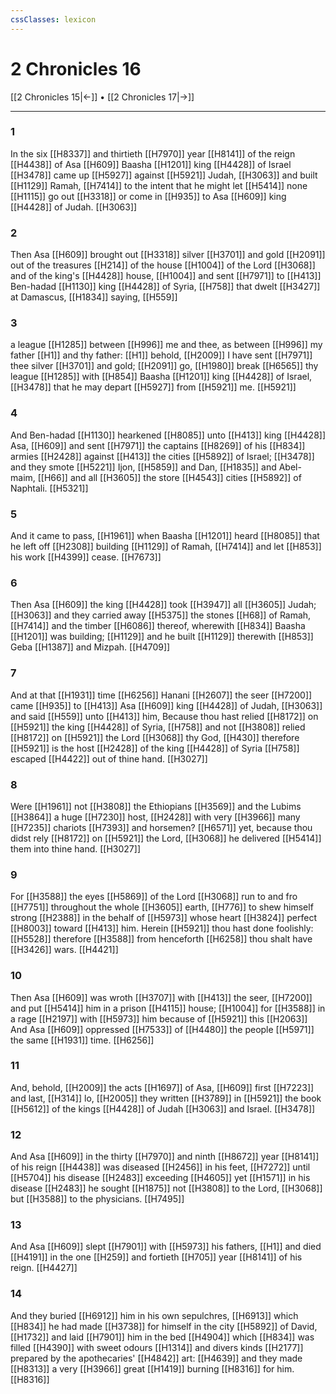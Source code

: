 ```yaml
---
cssClasses: lexicon
---
```

# 2 Chronicles 16

[[2 Chronicles 15|←]] • [[2 Chronicles 17|→]]

---

### 1
In the six [[H8337]] and thirtieth [[H7970]] year [[H8141]] of the reign [[H4438]] of Asa [[H609]] Baasha [[H1201]] king [[H4428]] of Israel [[H3478]] came up [[H5927]] against [[H5921]] Judah, [[H3063]] and built [[H1129]] Ramah, [[H7414]] to the intent that he might let [[H5414]] none [[H1115]] go out [[H3318]] or come in [[H935]] to Asa [[H609]] king [[H4428]] of Judah. [[H3063]]

### 2
Then Asa [[H609]] brought out [[H3318]] silver [[H3701]] and gold [[H2091]] out of the treasures [[H214]] of the house [[H1004]] of the Lord [[H3068]] and of the king's [[H4428]] house, [[H1004]] and sent [[H7971]] to [[H413]] Ben-hadad [[H1130]] king [[H4428]] of Syria, [[H758]] that dwelt [[H3427]] at Damascus, [[H1834]] saying, [[H559]]

### 3
a league [[H1285]] between [[H996]] me and thee, as between [[H996]] my father [[H1]] and thy father: [[H1]] behold, [[H2009]] I have sent [[H7971]] thee silver [[H3701]] and gold; [[H2091]] go, [[H1980]] break [[H6565]] thy league [[H1285]] with [[H854]] Baasha [[H1201]] king [[H4428]] of Israel, [[H3478]] that he may depart [[H5927]] from [[H5921]] me. [[H5921]]

### 4
And Ben-hadad [[H1130]] hearkened [[H8085]] unto [[H413]] king [[H4428]] Asa, [[H609]] and sent [[H7971]] the captains [[H8269]] of his [[H834]] armies [[H2428]] against [[H413]] the cities [[H5892]] of Israel; [[H3478]] and they smote [[H5221]] Ijon, [[H5859]] and Dan, [[H1835]] and Abel-maim, [[H66]] and all [[H3605]] the store [[H4543]] cities [[H5892]] of Naphtali. [[H5321]]

### 5
And it came to pass, [[H1961]] when Baasha [[H1201]] heard [[H8085]] that he left off [[H2308]] building [[H1129]] of Ramah, [[H7414]]  and let [[H853]] his work [[H4399]] cease. [[H7673]]

### 6
Then Asa [[H609]] the king [[H4428]] took [[H3947]] all [[H3605]] Judah; [[H3063]] and they carried away [[H5375]] the stones [[H68]] of Ramah, [[H7414]] and the timber [[H6086]] thereof, wherewith [[H834]] Baasha [[H1201]] was building; [[H1129]] and he built [[H1129]]  therewith [[H853]] Geba [[H1387]] and Mizpah. [[H4709]]

### 7
And at that [[H1931]] time [[H6256]] Hanani [[H2607]] the seer [[H7200]] came [[H935]] to [[H413]] Asa [[H609]] king [[H4428]] of Judah, [[H3063]] and said [[H559]] unto [[H413]] him, Because thou hast relied [[H8172]] on [[H5921]] the king [[H4428]] of Syria, [[H758]] and not [[H3808]] relied [[H8172]] on [[H5921]] the Lord [[H3068]] thy God, [[H430]] therefore [[H5921]] is the host [[H2428]] of the king [[H4428]] of Syria [[H758]] escaped [[H4422]] out of thine hand. [[H3027]]

### 8
Were [[H1961]] not [[H3808]] the Ethiopians [[H3569]] and the Lubims [[H3864]] a huge [[H7230]] host, [[H2428]] with very [[H3966]] many [[H7235]] chariots [[H7393]] and horsemen? [[H6571]] yet, because thou didst rely [[H8172]] on [[H5921]] the Lord, [[H3068]] he delivered [[H5414]] them into thine hand. [[H3027]]

### 9
For [[H3588]] the eyes [[H5869]] of the Lord [[H3068]] run to and fro [[H7751]] throughout the whole [[H3605]] earth, [[H776]] to shew himself strong [[H2388]] in the behalf of [[H5973]] whose heart [[H3824]] perfect [[H8003]] toward [[H413]] him. Herein [[H5921]] thou hast done foolishly: [[H5528]] therefore [[H3588]] from henceforth [[H6258]] thou shalt have [[H3426]] wars. [[H4421]]

### 10
Then Asa [[H609]] was wroth [[H3707]] with [[H413]] the seer, [[H7200]] and put [[H5414]] him in a prison [[H4115]] house; [[H1004]] for [[H3588]] in a rage [[H2197]] with [[H5973]] him because of [[H5921]] this [[H2063]] And Asa [[H609]] oppressed [[H7533]] of [[H4480]] the people [[H5971]] the same [[H1931]] time. [[H6256]]

### 11
And, behold, [[H2009]] the acts [[H1697]] of Asa, [[H609]] first [[H7223]] and last, [[H314]] lo, [[H2005]] they written [[H3789]] in [[H5921]] the book [[H5612]] of the kings [[H4428]] of Judah [[H3063]] and Israel. [[H3478]]

### 12
And Asa [[H609]] in the thirty [[H7970]] and ninth [[H8672]] year [[H8141]] of his reign [[H4438]] was diseased [[H2456]] in his feet, [[H7272]] until [[H5704]] his disease [[H2483]] exceeding [[H4605]] yet [[H1571]] in his disease [[H2483]] he sought [[H1875]] not [[H3808]] to the Lord, [[H3068]] but [[H3588]] to the physicians. [[H7495]]

### 13
And Asa [[H609]] slept [[H7901]] with [[H5973]] his fathers, [[H1]] and died [[H4191]] in the one [[H259]] and fortieth [[H705]] year [[H8141]] of his reign. [[H4427]]

### 14
And they buried [[H6912]] him in his own sepulchres, [[H6913]] which [[H834]] he had made [[H3738]] for himself in the city [[H5892]] of David, [[H1732]] and laid [[H7901]] him in the bed [[H4904]] which [[H834]] was filled [[H4390]] with sweet odours [[H1314]] and divers kinds [[H2177]] prepared by the apothecaries' [[H4842]] art: [[H4639]] and they made [[H8313]] a very [[H3966]] great [[H1419]] burning [[H8316]] for him. [[H8316]]